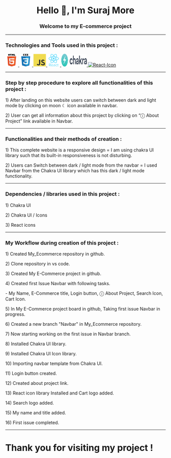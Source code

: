 <h1 align="center">Hello 👋, I'm Suraj More</h1>
<h3 align="center">Welcome to my E-commerce project</h3>

<hr>

<h3 align="left">Technologies and Tools used in this project :</h3>
<p align="left"> 
   <a href="https://developer.mozilla.org/en-US/docs/Web/HTML" target="_blank" rel="noreferrer"> <img src="https://raw.githubusercontent.com/devicons/devicon/master/icons/html5/html5-original-wordmark.svg" alt="HTML" width="40" height="40"/> </a> 
  <a href="https://developer.mozilla.org/en-US/docs/Web/CSS" target="_blank" rel="noreferrer"> <img src="https://raw.githubusercontent.com/devicons/devicon/master/icons/css3/css3-original-wordmark.svg" alt="CSS" width="40" height="40"/> </a> 
  <a href="https://developer.mozilla.org/en-US/docs/Web/JavaScript" target="_blank" rel="noreferrer"> <img src="https://raw.githubusercontent.com/devicons/devicon/master/icons/javascript/javascript-original.svg" alt="JavaScript" width="40" height="40"/> </a> 
  <a href="https://reactjs.org/docs/getting-started.html" target="_blank" rel="noreferrer"> <img src="https://raw.githubusercontent.com/devicons/devicon/master/icons/react/react-original-wordmark.svg" alt="React" width="40" height="40"/> </a> 
    <a href="https://chakra-ui.com/getting-started" target="_blank" rel="noreferrer"> <img src="https://raw.githubusercontent.com/chakra-ui/chakra-ui/main/media/logo-colored@2x.png?raw=true" alt="Chakra UI" width="80" height="40"/> </a> 
      <a href="https://react-icons.github.io/react-icons/" target="_blank" rel="noreferrer"> <img src="https://static.javatpoint.com/tutorial/reactjs/images/react-icons.png" alt="React-Icon" width="90" height="40"/> </a> 
</p>
<hr/>
<h3> Step by step procedure to explore all functionalities of this project :</h3>
<p>1) After landing on this website users can switch between dark and light mode by clicking on moon ☾ icon available in navbar.</p>
<p>2) User can get all information about this project by clicking on “ⓘ About Project” link available in Navbar.</p>
<hr/>
<h3> Functionalities and their methods of creation :</h3>
<p>1) This complete website is a responsive design = I am using chakra UI library such that its built-in responsiveness is not disturbing.</p> 
<p>2) Users can Switch between dark / light mode from the navbar = I used Navbar from the Chakra UI library which has this dark / light mode functionality.</p>
<hr/>
<h3>Dependencies / libraries used in this project :</h3>
<p> 1) Chakra UI </p>
<p> 2) Chakra UI / Icons </p>
<p> 3) React icons </p>
<hr/>
<h3>My Workflow during creation of this project :</h3>
<p> 1) Created My_Ecommerce repository in github. 
<p> 2) Clone repository in vs code. 
<p> 3) Created My E-Commerce project in github.  
<p> 4) Created first Issue Navbar with following tasks. 
    <p>     - My Name,  E-Commerce title,  Login button, ⓘ About Project, Search Icon, Cart Icon. </p>
<p> 5) In My E-Commerce project board in github, Taking first issue Navbar in progress.
<p> 6) Created a new branch "Navbar" in My_Ecommerce repository.
<p> 7) Now starting working on the first issue in Navbar branch. 
<p> 8) Installed Chakra UI library. 
<p> 9) Installed Chakra UI Icon library.  
<p> 10) Importing navbar template from Chakra UI.
<p> 11) Login button created. 
<p> 12) Created about project link. 
<p> 13) React icon library Installed and Cart logo added.
<p> 14) Search logo added. 
<p> 15) My name and title added. 
<p> 16) First issue completed. 
<hr/>
<h1> Thank you for visiting my project ! </h1>
